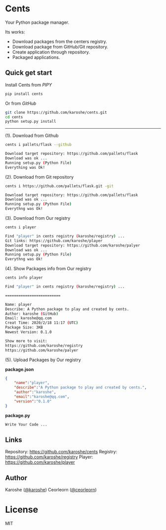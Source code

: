 # Cents

Your Python package manager.

Its works:

- Download packages from the centers registry.
- Download package from GitHub/Git repository.
- Create application through repository.
- Packaged applications.

## Quick get start

Install Cents from _PIPY_

``` bash
pip install cents
```

Or from _GitHub_

``` bash
git clone https://github.com/karoshe/cents.git
cd cents
python setup.py install
```

---

(1). Download from Github

``` bash
cents i pallets/flask --github

Download target repository: https://github.com/pallets/flask
Download was ok ...
Running setup.py (Python File)
Everything was Ok!
```

(2). Download from Git repository

``` bash
cents i https://github.com/pallets/flask.git -git

Download target repository: https://github.com/pallets/flask
Download was ok ...
Running setup.py (Python File)
Everythng was Ok!
```

(3). Download from Our registry

``` bash
cents i player

Find "player" in cents registry (karoshe/registry) ...
Git links: https://github.com/karoshe/player
Download target repository: https://github.com/karoshe/palyer
Download was ok ...
Running setup.py (Python File)
Everythng was Ok!
```

(4). Show Packages info from Our registry

``` bash
cents info player

Find "player" in cents registry (karoshe/registry) ...

=========================

Name: player
Describe: A Python package to play and created by cents.
Author: karoshe (GitHub)
Email: karoshe@qq.com
Creat Time: 2020/2/18 11:17 (UTC)
Package Size: 3KB
Newest Version: 0.1.0

Show more to visit:
https://github.com/karoshe/registry
https://github.com/karoshe/palyer
```

(5). Upload Packages by Our registry

__package.json__

``` json
{
    "name":"player",
    "describe":"A Python package to play and created by cents.",
    "author":"karoshe",
    "email":"karoshe@qq.com",
    "version":"0.1.0"
}
```

__package.py__

``` python
Write Your Code ...
```

## Links

Repository: https://github.com/karoshe/cents
Registry: https://github.com/karoshe/registry
Player: https://github.com/karoshe/player

## Author

Karoshe ([@karoshe](https://github.com/karoshe))
Ceorleorn ([@ceorleorn](https://github.com/ceorleorn))

# License

MIT